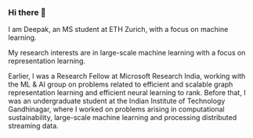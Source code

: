 ### Hi there 👋

I am Deepak, an MS student at ETH Zurich, with a focus on machine learning. 

My research interests are in large-scale machine learning with a focus on representation learning. 

Earlier, I was a Research Fellow at Microsoft Research India, working with the ML & AI group on problems related to efficient and scalable graph representation learning and efficient neural learning to rank. Before that, I was an undergraduate student at the Indian Institute of Technology Gandhinagar, where I worked on problems arising in computational sustainability, large-scale machine learning and processing distributed streaming data.
<!--
**sdeepaknarayanan/sdeepaknarayanan** is a ✨ _special_ ✨ repository because its `README.md` (this file) appears on your GitHub profile.

Here are some ideas to get you started:

- 🔭 I’m currently working on ...
- 🌱 I’m currently learning ...
- 👯 I’m looking to collaborate on ...
- 🤔 I’m looking for help with ...
- 💬 Ask me about ...
- 📫 How to reach me: ...
- 😄 Pronouns: ...
- ⚡ Fun fact: ...
-->
